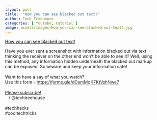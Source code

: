 ```yaml
---
layout: post
title:  "How you can see blacked out text!"
author: Tech Treehouse
categories: [ Youtube, tutorial ]
image: assets/images/How-you-can-see-blacked-out-text!.jpg
---
```


[How you can see blacked out text!](https://youtube.com/watch?v=k02EFMsOsC0)

Have you ever sent a screenshot with information blacked out via text thinking the receiver on the other end won’t be able to see it? Well, using this method, any information hidden underneath the blacked out markup can be exposed. So beware and keep your information safe!<br><br>Want to have a say of what you watch?<br>Use this form - https://forms.gle/dCemMqK7KtVshNwe7<br><br>[Please subscribe!](https://youtube.com/techtreehouse/?sub_confirmation=1)<br>   / @techtreehouse  <br><br>#techhacks<br>#cooltechtricks
